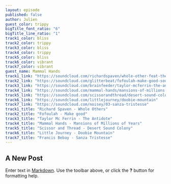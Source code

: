 ```yaml
---
layout: episode
published: false
author: Julien
guest_color: trippy
bigTitle_font_ratio: "6"
bigTitle_line_ratio: "1"
track1_color: bliss
track2_color: trippy
track3_color: bliss
track4_color: trippy
track5_color: bliss
track6_color: vibrant
track7_color: vibrant
guest_name: Mammal Hands
track1_link: "https://soundcloud.com/richardspaven/whole-other-feat-the-hics"
track2_link: "https://soundcloud.com/glitterbeat/fofoulah-make-good-soumala"
track3_link: "https://soundcloud.com/brainfeeder/taylor-mcferrin-the-antidote"
track4_link: "https://soundcloud.com/mammal-hands/mansions-of-millions-of-years"
track5_link: "https://soundcloud.com/scissorandthread/desert-sound-colony-the-way"
track6_link: "https://soundcloud.com/littlejourney/doobie-mountain"
track7_link: "https://soundcloud.com/noisey/03-sanza-tristesse"
track1_title: "Richard Spaven - Whole Others"
track2_title: "Fofoulah - Make good"
track3_title: "Taylor Mc Ferrin - The Antidote"
track4_title: "Mammal Hands - Mansions of Millions of Years"
track5_title: "Scissor and Thread - Desert Sound Colony"
track6_title: "Little Journey - Doobie Mountain"
track7_title: "Francis Bebay - Sanza Tristesse"
---
```


## A New Post

Enter text in [Markdown](http://daringfireball.net/projects/markdown/). Use the toolbar above, or click the **?** button for formatting help.
